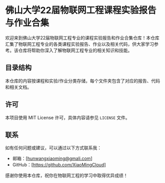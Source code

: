 # 佛山大学22届物联网工程课程实验报告与作业合集

欢迎来到佛山大学22届物联网工程专业的课程实验报告和作业合集仓库！本仓库汇集了物联网工程专业的各类课程实验报告、作业以及相关代码，供大家学习参考。该仓库将帮助你深入了解物联网工程专业的相关知识和技能。

## 目录结构

本仓库的内容按课程和实验/作业分类存储，每个文件夹包含了对应的报告、代码和相关文档。

## 许可

本项目使用 MIT License 许可，具体内容请参见 `LICENSE` 文件。

## 联系

如有任何问题或建议，可以通过以下方式联系我：

- 邮箱：[hunwangxiaoming@gmali.com]
- GitHub：[https://github.com/XiaoMingCloud]

感谢你使用本仓库，祝你在物联网工程的学习中取得优异成绩！

